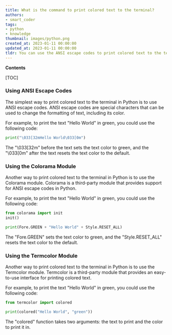 ```yaml
---
title: What is the command to print colored text to the terminal?
authors:
- smart_coder
tags:
- python
- knowledge
thumbnail: images/python.png
created_at: 2023-01-11 00:00:00
updated_at: 2023-01-11 00:00:00
tldr: You can use the ANSI escape codes to print colored text to the terminal in Python.
---
```


**Contents**

[TOC]

### Using ANSI Escape Codes

The simplest way to print colored text to the terminal in Python is to use ANSI escape codes. ANSI escape codes are special characters that can be used to change the formatting of text, including its color.

For example, to print the text "Hello World" in green, you could use the following code:

```python
print("\033[32mHello World\033[0m")
```

The "\033[32m" before the text sets the text color to green, and the "\033[0m" after the text resets the text color to the default.

### Using the Colorama Module

Another way to print colored text to the terminal in Python is to use the Colorama module. Colorama is a third-party module that provides support for ANSI escape codes in Python.

For example, to print the text "Hello World" in green, you could use the following code:

```python
from colorama import init
init()

print(Fore.GREEN + "Hello World" + Style.RESET_ALL)
```

The "Fore.GREEN" sets the text color to green, and the "Style.RESET_ALL" resets the text color to the default.

### Using the Termcolor Module

Another way to print colored text to the terminal in Python is to use the Termcolor module. Termcolor is a third-party module that provides an easy-to-use interface for printing colored text.

For example, to print the text "Hello World" in green, you could use the following code:

```python
from termcolor import colored

print(colored("Hello World", "green"))
```

The "colored" function takes two arguments: the text to print and the color to print it in.
